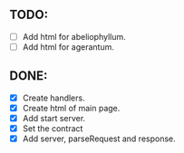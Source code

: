 
## TODO:

- [ ] Add html for abeliophyllum.
- [ ] Add html for agerantum.

## DONE:

- [x] Create handlers. 
- [x] Create html of main page. 
- [x] Add start server. 
- [x]  Set the contract
- [x]  Add server, parseRequest and response.